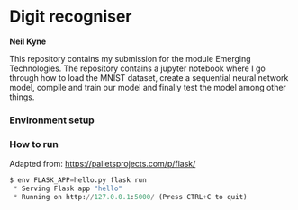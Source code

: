 # Digit recogniser
**Neil Kyne**

This repository contains my submission for the module Emerging Technologies. The repository contains a jupyter notebook where I go through how to load the MNIST dataset, create a sequential neural network model, compile and train our model and finally test the model among other things.

### Environment setup


### How to run
Adapted from: https://palletsprojects.com/p/flask/

```python
$ env FLASK_APP=hello.py flask run
 * Serving Flask app "hello"
 * Running on http://127.0.0.1:5000/ (Press CTRL+C to quit)
```